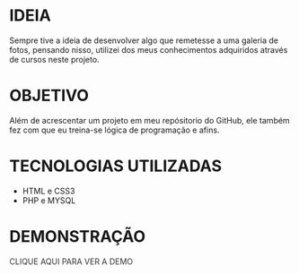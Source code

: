 # IDEIA
Sempre tive a ideia de desenvolver algo que remetesse a uma galeria de fotos, pensando nisso, utilizei dos meus conhecimentos adquiridos através de cursos neste projeto. 

# OBJETIVO
Além de acrescentar um projeto em meu repósitorio do GitHub, ele também fez com que eu treina-se lógica de programação e afins.

# TECNOLOGIAS UTILIZADAS
- HTML e CSS3
- PHP e MYSQL

# DEMONSTRAÇÃO
<a href="http://galeria-github.000webhostapp.com/index.php">CLIQUE AQUI PARA VER A DEMO</a>
<style>
  a{
   color: #363636;
   text-decoration: none;
  }
</style>
